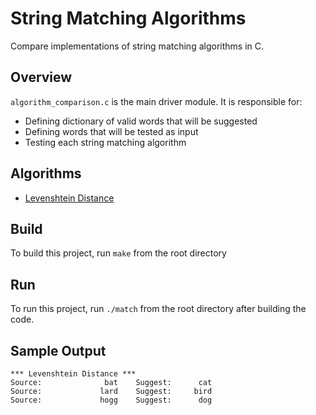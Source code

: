 # String Matching Algorithms
Compare implementations of string matching algorithms in C. 

## Overview
`algorithm_comparison.c` is the main driver module. It is responsible for:
- Defining dictionary of valid words that will be suggested
- Defining words that will be tested as input
- Testing each string matching algorithm

## Algorithms
- [Levenshtein Distance](https://en.wikipedia.org/wiki/Levenshtein_distance)

## Build
To build this project, run `make` from the root directory

## Run
To run this project, run `./match` from the root directory after building the code. 

## Sample Output
```
*** Levenshtein Distance *** 
Source:              bat    Suggest:      cat
Source:             lard    Suggest:     bird
Source:             hogg    Suggest:      dog
```